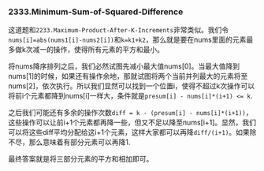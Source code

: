 ### 2333.Minimum-Sum-of-Squared-Difference

这道题和```2233.Maximum-Product-After-K-Increments```非常类似。我们令```nums[i]=abs(nums1[i]-nums2[i])```和```k=k1+k2```，那么就是要在nums里面的元素最多做k次减一的操作，使得所有元素的平方和最小。

将nums降序排列之后，我们必然试图先减小最大值nums[0]。当最大值降到nums[1]的时候，如果还有操作余地，那就试图将两个当前并列最大的元素将至nums[2]，依次执行。所以我们显然可以找到一个位置i，使得不超过k次操作可以将前i个元素都降到nums[i]一样大，条件就是```presum[i] - nums[i]*(i+1) <= k```.

之后我们可能还有多余的操作次数```diff = k - (presum[i] - nums[i]*(i+1))```，这些操作可以让前i+1个元素都再降一些，但又不足以降至nums[i+1]。显然，我们可以将这些diff平均分配给这i+1个元素，这样大家都可以再降```diff/(i+1)```。如果除不尽，那么意味着有部分元素可以再降1. 

最终答案就是将三部分元素的平方和相加即可。
